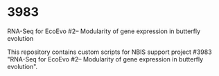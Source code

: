 # 3983
RNA-Seq for EcoEvo #2– Modularity of gene expression in butterfly evolution

This repository contains custom scripts for NBIS support project #3983 "RNA-Seq for EcoEvo #2– Modularity of gene expression in butterfly evolution".
